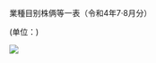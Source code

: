 業種目别株俩等一表（令和4年7·8月分）

(单位：)

![](https://www.nta.go.jp/tmp/52b9baf6-c542-42f1-abd4-2a6b56ef4b44/images/1454a043d373c537f21a0445bdf7610ae50bb5087dbc0f6e39a254a39424b979.jpg)